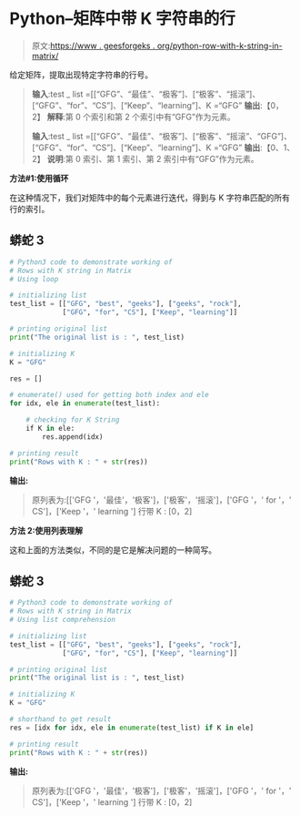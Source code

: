 # Python–矩阵中带 K 字符串的行

> 原文:[https://www . geesforgeks . org/python-row-with-k-string-in-matrix/](https://www.geeksforgeeks.org/python-rows-with-k-string-in-matrix/)

给定矩阵，提取出现特定字符串的行号。

> **输入**:test _ list =[[“GFG”、“最佳”、“极客”]、[“极客”、“摇滚”]、[“GFG”、“for”、“CS”]、[“Keep”、“learning”]、K =“GFG”
> **输出**:【0，2】
> **解释**:第 0 个索引和第 2 个索引中有“GFG”作为元素。
> 
> **输入**:test _ list =[[“GFG”、“最佳”、“极客”]、[“极客”、“摇滚”、“GFG”]、[“GFG”、“for”、“CS”]、[“Keep”、“learning”]、K =“GFG”
> **输出**:【0、1、2】
> **说明**:第 0 索引、第 1 索引、第 2 索引中有“GFG”作为元素。

**方法#1:使用循环**

在这种情况下，我们对矩阵中的每个元素进行迭代，得到与 K 字符串匹配的所有行的索引。

## 蟒蛇 3

```py
# Python3 code to demonstrate working of
# Rows with K string in Matrix
# Using loop

# initializing list
test_list = [["GFG", "best", "geeks"], ["geeks", "rock"],
             ["GFG", "for", "CS"], ["Keep", "learning"]]

# printing original list
print("The original list is : ", test_list)

# initializing K
K = "GFG"

res = []

# enumerate() used for getting both index and ele
for idx, ele in enumerate(test_list):

    # checking for K String
    if K in ele:
        res.append(idx)

# printing result
print("Rows with K : " + str(res))
```

**输出:**

> 原列表为:[['GFG '，'最佳'，'极客']，['极客'，'摇滚']，['GFG '，' for '，' CS']，['Keep '，' learning ']
> 行带 K : [0，2]

**方法 2:使用列表理解**

这和上面的方法类似，不同的是它是解决问题的一种简写。

## 蟒蛇 3

```py
# Python3 code to demonstrate working of
# Rows with K string in Matrix
# Using list comprehension

# initializing list
test_list = [["GFG", "best", "geeks"], ["geeks", "rock"],
             ["GFG", "for", "CS"], ["Keep", "learning"]]

# printing original list
print("The original list is : ", test_list)

# initializing K
K = "GFG"

# shorthand to get result
res = [idx for idx, ele in enumerate(test_list) if K in ele]

# printing result
print("Rows with K : " + str(res))
```

**输出:**

> 原列表为:[['GFG '，'最佳'，'极客']，['极客'，'摇滚']，['GFG '，' for '，' CS']，['Keep '，' learning ']
> 行带 K : [0，2]